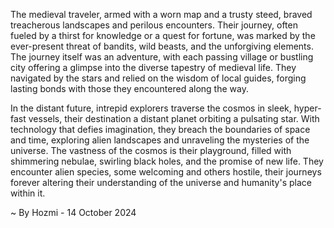 
The medieval traveler, armed with a worn map and a trusty steed, braved treacherous landscapes and perilous encounters. Their journey, often fueled by a thirst for knowledge or a quest for fortune, was marked by the ever-present threat of bandits, wild beasts, and the unforgiving elements. The journey itself was an adventure, with each passing village or bustling city offering a glimpse into the diverse tapestry of medieval life. They navigated by the stars and relied on the wisdom of local guides, forging lasting bonds with those they encountered along the way. 

In the distant future, intrepid explorers traverse the cosmos in sleek, hyper-fast vessels, their destination a distant planet orbiting a pulsating star. With technology that defies imagination, they breach the boundaries of space and time, exploring alien landscapes and unraveling the mysteries of the universe. The vastness of the cosmos is their playground, filled with shimmering nebulae, swirling black holes, and the promise of new life. They encounter alien species, some welcoming and others hostile, their journeys forever altering their understanding of the universe and humanity's place within it. 

~ By Hozmi - 14 October 2024
